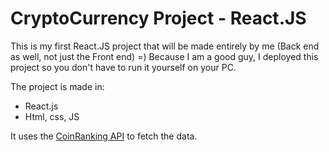 # CryptoCurrency Project - React.JS
This is my first React.JS project that will be made entirely by me (Back end as well, not just the Front end) =)
Because I am a good guy, I deployed this project so you don't have to run it yourself on your PC. 

The project is made in:
- React.js
- Html, css, JS

It uses the [CoinRanking API](https://rapidapi.com/Coinranking/api/coinranking1/) to fetch the data.
